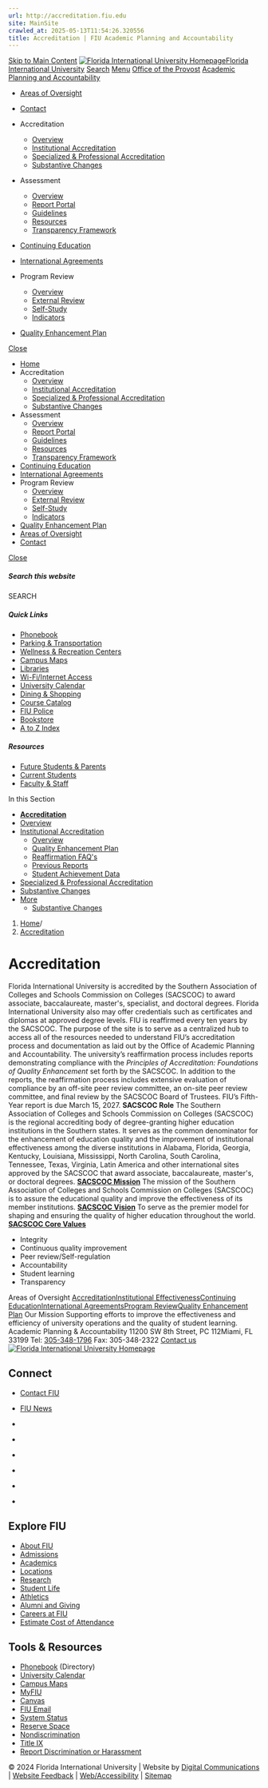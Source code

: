 ```yaml
---
url: http://accreditation.fiu.edu
site: MainSite
crawled_at: 2025-05-13T11:54:26.320556
title: Accreditation | FIU Academic Planning and Accountability
---
```


[Skip to Main Content](https://provost.fiu.edu/apa/accreditation/#main-content)
[![Florida International University Homepage](https://digicdn.fiu.edu/core/_assets/images/logo-top.svg)Florida International University](https://www.fiu.edu/)
[Search](https://provost.fiu.edu/apa/accreditation/)
[Menu](https://provost.fiu.edu/apa/accreditation/)
[Office of the Provost](https://provost.fiu.edu/index.html)
[Academic Planning and Accountability](https://provost.fiu.edu/apa/index.html)
  * [Areas of Oversight](https://provost.fiu.edu/apa/areas-of-oversight/index.html)
  * [Contact](https://provost.fiu.edu/apa/contact/index.html)


  * Accreditation
    * [Overview](https://provost.fiu.edu/apa/accreditation/index.html)
    * [Institutional Accreditation](https://provost.fiu.edu/apa/accreditation/institutional-accreditation/index.html)
    * [Specialized & Professional Accreditation](https://provost.fiu.edu/apa/accreditation/specialized-professional-accreditation/index.html)
    * [Substantive Changes](https://provost.fiu.edu/apa/accreditation/substantive-changes/index.html)
  * Assessment
    * [Overview](https://provost.fiu.edu/apa/assessment/index.html)
    * [Report Portal](https://provost.fiu.edu/apa/assessment/report-portal/index.html)
    * [Guidelines](https://provost.fiu.edu/apa/assessment/guidelines/index.html)
    * [Resources](https://provost.fiu.edu/apa/assessment/resources/index.html)
    * [Transparency Framework](https://provost.fiu.edu/apa/assessment/transparency-framework/index.html)
  * [Continuing Education](https://continue.fiu.edu/)
  * [International Agreements](https://provost.fiu.edu/apa/international-agreements/index.html)
  * Program Review
    * [Overview](https://provost.fiu.edu/apa/program-review/index.html)
    * [External Review](https://provost.fiu.edu/apa/program-review/external-review/index.html)
    * [Self-Study](https://provost.fiu.edu/apa/program-review/self-study/index.html)
    * [Indicators](https://provost.fiu.edu/apa/program-review/indicators/index.html)
  * [Quality Enhancement Plan](https://dasa.fiu.edu/all-departments/quality-enhancement-plan/)


[Close](https://provost.fiu.edu/apa/accreditation/)
  * [Home](https://provost.fiu.edu/apa/index.html)
  * Accreditation
    * [Overview](https://provost.fiu.edu/apa/accreditation/index.html)
    * [Institutional Accreditation](https://provost.fiu.edu/apa/accreditation/institutional-accreditation/index.html)
    * [Specialized & Professional Accreditation](https://provost.fiu.edu/apa/accreditation/specialized-professional-accreditation/index.html)
    * [Substantive Changes](https://provost.fiu.edu/apa/accreditation/substantive-changes/index.html)
  * Assessment
    * [Overview](https://provost.fiu.edu/apa/assessment/index.html)
    * [Report Portal](https://provost.fiu.edu/apa/assessment/report-portal/index.html)
    * [Guidelines](https://provost.fiu.edu/apa/assessment/guidelines/index.html)
    * [Resources](https://provost.fiu.edu/apa/assessment/resources/index.html)
    * [Transparency Framework](https://provost.fiu.edu/apa/assessment/transparency-framework/index.html)
  * [Continuing Education](https://continue.fiu.edu/)
  * [International Agreements](https://provost.fiu.edu/apa/international-agreements/index.html)
  * Program Review
    * [Overview](https://provost.fiu.edu/apa/program-review/index.html)
    * [External Review](https://provost.fiu.edu/apa/program-review/external-review/index.html)
    * [Self-Study](https://provost.fiu.edu/apa/program-review/self-study/index.html)
    * [Indicators](https://provost.fiu.edu/apa/program-review/indicators/index.html)
  * [Quality Enhancement Plan](https://dasa.fiu.edu/all-departments/quality-enhancement-plan/)
  * [Areas of Oversight](https://provost.fiu.edu/apa/areas-of-oversight/index.html)
  * [Contact](https://provost.fiu.edu/apa/contact/index.html)


[ Close ](https://provost.fiu.edu/apa/accreditation/)
##### Search this website
SEARCH
##### Quick Links
  * [ Phonebook](https://phonebook.fiu.edu)
  * [ Parking & Transportation](https://parking.fiu.edu/)
  * [ Wellness & Recreation Centers](https://dasa.fiu.edu/all-departments/wellness-recreation-centers/)
  * [ Campus Maps](http://campusmaps.fiu.edu/)
  * [ Libraries](https://library.fiu.edu/)
  * [ Wi-Fi/Internet Access](https://network.fiu.edu/)
  * [ University Calendar](https://calendar.fiu.edu/)
  * [ Dining & Shopping](https://shop.fiu.edu/)
  * [ Course Catalog](https://catalog.fiu.edu/)
  * [ FIU Police](https://police.fiu.edu/)
  * [ Bookstore](https://shop.fiu.edu/retail/barnes-noble/course-materials/)
  * [ A to Z Index](https://www.fiu.edu/atoz/index.html)


##### Resources
  * [ Future Students & Parents](https://www.fiu.edu/information-for/future-students-parents.html)
  * [ Current Students](https://www.fiu.edu/information-for/current-students.html)
  * [ Faculty & Staff](https://www.fiu.edu/information-for/faculty-staff.html)


In this Section
  * **[Accreditation](https://provost.fiu.edu/apa/accreditation/index.html)**
  * [ Overview](https://provost.fiu.edu/apa/accreditation/index.html)
  * [Institutional Accreditation](https://provost.fiu.edu/apa/accreditation/institutional-accreditation/index.html)
    * [Overview](https://provost.fiu.edu/apa/accreditation/institutional-accreditation/index.html)
    * [Quality Enhancement Plan](https://dasa.fiu.edu/all-departments/quality-enhancement-plan/)
    * [Reaffirmation FAQ's](https://provost.fiu.edu/apa/accreditation/institutional-accreditation/reaffirmation-faqs/index.html)
    * [Previous Reports](https://provost.fiu.edu/apa/accreditation/institutional-accreditation/previous-reports/index.html)
    * [Student Achievement Data](https://provost.fiu.edu/apa/accreditation/institutional-accreditation/student-achievement-data/index.html)
  * [Specialized & Professional Accreditation](https://provost.fiu.edu/apa/accreditation/specialized-professional-accreditation/index.html)
  * [Substantive Changes](https://provost.fiu.edu/apa/accreditation/substantive-changes/index.html)
  * [More](https://provost.fiu.edu/apa/accreditation/)
    * [Substantive Changes](https://provost.fiu.edu/apa/accreditation/substantive-changes/index.html)


  1. [Home](https://provost.fiu.edu/apa/index.html)/
  2. [Accreditation](https://provost.fiu.edu/apa/accreditation/index.html)


# Accreditation
Florida International University is accredited by the Southern Association of Colleges and Schools Commission on Colleges (SACSCOC) to award associate, baccalaureate, master's, specialist, and doctoral degrees. Florida International University also may offer credentials such as certificates and diplomas at approved degree levels. FIU is reaffirmed every ten years by the SACSCOC. 
The purpose of the site is to serve as a centralized hub to access all of the resources needed to understand FIU’s accreditation process and documentation as laid out by the Office of Academic Planning and Accountability.
The university’s reaffirmation process includes reports demonstrating compliance with the _Principles of Accreditation: Foundations of Quality Enhancement_ set forth by the SACSCOC. 
In addition to the reports, the reaffirmation process includes extensive evaluation of compliance by an off-site peer review committee, an on-site peer review committee, and final review by the SACSCOC Board of Trustees. 
FIU’s Fifth-Year report is due March 15, 2027.
**SACSCOC Role**
The Southern Association of Colleges and Schools Commission on Colleges (SACSCOC) is the regional accrediting body of degree-granting higher education institutions in the Southern states. It serves as the common denominator for the enhancement of education quality and the improvement of institutional effectiveness among the diverse institutions in Alabama, Florida, Georgia, Kentucky, Louisiana, Mississippi, North Carolina, South Carolina, Tennessee, Texas, Virginia, Latin America and other international sites approved by the SACSCOC that award associate, baccalaureate, master's, or doctoral degrees.
**[SACSCOC Mission](https://sacscoc.org/)**
The mission of the Southern Association of Colleges and Schools Commission on Colleges (SACSCOC) is to assure the educational quality and improve the effectiveness of its member institutions.
[**SACSCOC Vision**](https://sacscoc.org/)
To serve as the premier model for shaping and ensuring the quality of higher education throughout the world.
**[SACSCOC Core Values](https://sacscoc.org/)**
  * Integrity
  * Continuous quality improvement
  * Peer review/Self-regulation
  * Accountability
  * Student learning
  * Transparency


Areas of Oversight
[Accreditation](https://provost.fiu.edu/apa/accreditation/index.html)[Institutional Effectiveness](https://provost.fiu.edu/apa/assessment/index.html)[Continuing Education](https://continue.fiu.edu/)[International Agreements](https://provost.fiu.edu/apa/international-agreements/index.html)[Program Review](https://provost.fiu.edu/apa/program-review/index.html)[Quality Enhancement Plan](https://dasa.fiu.edu/all-departments/quality-enhancement-plan/)
Our Mission
Supporting efforts to improve the effectiveness and efficiency of university operations and the quality of student learning.
Academic Planning & Accountability
11200 SW 8th Street, PC 112Miami, FL 33199 Tel: [305-348-1796](tel:+1-305-348-1796) Fax: 305-348-2322
[Contact us](https://provost.fiu.edu/apa/contact/index.html)
[ ![Florida International University Homepage](https://digicdn.fiu.edu/core/_assets/images/footer-logo.svg) ](https://www.fiu.edu/)
## Connect
  * [Contact FIU](https://www.fiu.edu/about/contact-us/index.html)
  * [FIU News](https://news.fiu.edu/)


  * [](https://www.instagram.com/fiuinstagram/)
  * [](https://www.linkedin.com/school/florida-international-university/)
  * [](https://www.facebook.com/floridainternational)
  * [](https://twitter.com/fiu)
  * [](https://www.youtube.com/user/FloridaInternational)
  * [](https://flickr.com/photos/fiu)


## Explore FIU
  * [About FIU](https://www.fiu.edu/about/index.html)
  * [Admissions](https://www.fiu.edu/admissions/index.html)
  * [Academics](https://www.fiu.edu/academics/index.html)
  * [Locations](https://www.fiu.edu/locations/index.html)
  * [Research](https://www.fiu.edu/research/index.html)
  * [Student Life](https://www.fiu.edu/student-life/index.html)
  * [Athletics](https://www.fiu.edu/athletics/index.html)
  * [Alumni and Giving](https://www.fiu.edu/alumni-and-giving/index.html)
  * [Careers at FIU](https://hr.fiu.edu/careers/)
  * [Estimate Cost of Attendance](https://onestop.fiu.edu/finances/estimate-your-costs/)


## Tools & Resources
  * [Phonebook](https://phonebook.fiu.edu) (Directory)
  * [University Calendar](https://calendar.fiu.edu/)
  * [Campus Maps](https://campusmaps.fiu.edu/)
  * [MyFIU](https://my.fiu.edu/)
  * [Canvas](https://canvas.fiu.edu)
  * [FIU Email](http://mail.fiu.edu/)
  * [System Status](https://fiu.service-now.com/sp?id=services_status)
  * [Reserve Space](https://reservespace.fiu.edu/make-reservation/)
  * [Nondiscrimination](https://ace.fiu.edu/civil-rights-and-accessibility/harassment-and-discrimination/)
  * [Title IX](https://ace.fiu.edu/title-ix/)
  * [Report Discrimination or Harassment](https://report.fiu.edu/)


© 2024 Florida International University  | Website by [Digital Communications](https://stratcomm.fiu.edu/digital-print/websites/) | [Website Feedback](https://webforms.fiu.edu/view.php?id=370774&element_5=https://provost.fiu.edu/apa/accreditation/) | [Web/Accessibility](https://accessibility.fiu.edu/) | [Sitemap](https://provost.fiu.edu/apa/sitemap.html)
